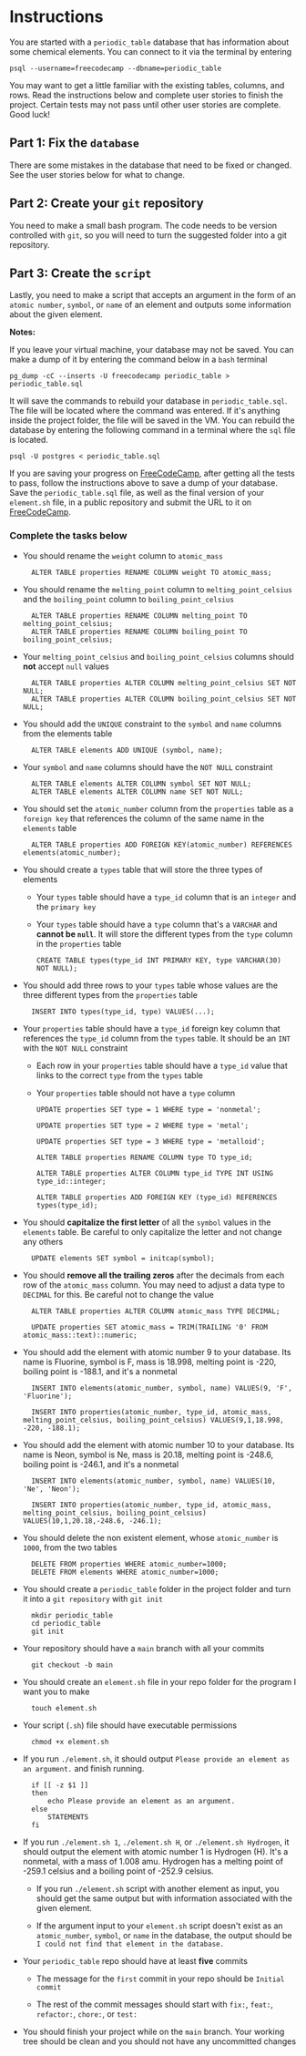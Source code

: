 # Instructions

You are started with a `periodic_table` database that has information about some chemical elements. You can connect to it via the terminal by entering

    psql --username=freecodecamp --dbname=periodic_table

You may want to get a little familiar with the existing tables, columns, and rows. Read the instructions below and complete user stories to finish the project. Certain tests may not pass until other user stories are complete. Good luck!

## Part 1: Fix the `database`

There are some mistakes in the database that need to be fixed or changed. See the user stories below for what to change.

## Part 2: Create your `git` repository

You need to make a small bash program. The code needs to be version controlled with `git`, so you will need to turn the suggested folder into a git repository.

## Part 3: Create the `script`

Lastly, you need to make a script that accepts an argument in the form of an `atomic number`, `symbol`, or `name` of an element and outputs some information about the given element.

**Notes:**

If you leave your virtual machine, your database may not be saved. You can make a dump of it by entering the command below in a `bash` terminal

    pg_dump -cC --inserts -U freecodecamp periodic_table > periodic_table.sql

It will save the commands to rebuild your database in `periodic_table.sql`. The file will be located where the command was entered. If it's anything inside the project folder, the file will be saved in the VM. You can rebuild the database by entering the following command in a terminal where the `sql` file is located.

    psql -U postgres < periodic_table.sql

If you are saving your progress on [FreeCodeCamp](freeCodeCamp.org), after getting all the tests to pass, follow the instructions above to save a dump of your database. Save the `periodic_table.sql` file, as well as the final version of your `element.sh` file, in a public repository and submit the URL to it on [FreeCodeCamp](freeCodeCamp.org).

### Complete the tasks below

* You should rename the `weight` column to `atomic_mass`

        ALTER TABLE properties RENAME COLUMN weight TO atomic_mass;

* You should rename the `melting_point` column to `melting_point_celsius` and the `boiling_point` column to `boiling_point_celsius`

        ALTER TABLE properties RENAME COLUMN melting_point TO melting_point_celsius;
        ALTER TABLE properties RENAME COLUMN boiling_point TO boiling_point_celsius;

* Your `melting_point_celsius` and `boiling_point_celsius` columns should **not** accept `null` values

        ALTER TABLE properties ALTER COLUMN melting_point_celsius SET NOT NULL;
        ALTER TABLE properties ALTER COLUMN boiling_point_celsius SET NOT NULL;

* You should add the `UNIQUE` constraint to the `symbol` and `name` columns from the elements table

        ALTER TABLE elements ADD UNIQUE (symbol, name);

* Your `symbol` and `name` columns should have the `NOT NULL` constraint

        ALTER TABLE elements ALTER COLUMN symbol SET NOT NULL;
        ALTER TABLE elements ALTER COLUMN name SET NOT NULL;

* You should set the `atomic_number` column from the `properties` table as a `foreign key` that references the column of the same name in the `elements` table

        ALTER TABLE properties ADD FOREIGN KEY(atomic_number) REFERENCES elements(atomic_number);

* You should create a `types` table that will store the three types of elements

  * Your `types` table should have a `type_id` column that is an `integer` and the `primary key`

  * Your `types` table should have a `type` column that's a `VARCHAR` and **cannot be `null`**. It will store the different types from the `type` column in the `properties` table

        CREATE TABLE types(type_id INT PRIMARY KEY, type VARCHAR(30) NOT NULL);

* You should add three rows to your `types` table whose values are the three different types from the `properties` table

        INSERT INTO types(type_id, type) VALUES(...);

* Your `properties` table should have a `type_id` foreign key column that references the `type_id` column from the `types` table. It should be an `INT` with the `NOT NULL` constraint

  * Each row in your `properties` table should have a `type_id` value that links to the correct `type` from the `types` table

  * Your `properties` table should not have a `type` column

        UPDATE properties SET type = 1 WHERE type = 'nonmetal';

        UPDATE properties SET type = 2 WHERE type = 'metal';

        UPDATE properties SET type = 3 WHERE type = 'metalloid';

        ALTER TABLE properties RENAME COLUMN type TO type_id;

        ALTER TABLE properties ALTER COLUMN type_id TYPE INT USING type_id::integer;

        ALTER TABLE properties ADD FOREIGN KEY (type_id) REFERENCES types(type_id);

* You should **capitalize the first letter** of all the `symbol` values in the `elements` table. Be careful to only capitalize the letter and not change any others

        UPDATE elements SET symbol = initcap(symbol);

* You should **remove all the trailing zeros** after the decimals from each row of the `atomic_mass` column. You may need to adjust a data type to `DECIMAL` for this. Be careful not to change the value

        ALTER TABLE properties ALTER COLUMN atomic_mass TYPE DECIMAL;

        UPDATE properties SET atomic_mass = TRIM(TRAILING '0' FROM atomic_mass::text)::numeric;

* You should add the element with atomic number 9 to your database. Its name is Fluorine, symbol is F, mass is 18.998, melting point is -220, boiling point is -188.1, and it's a nonmetal

        INSERT INTO elements(atomic_number, symbol, name) VALUES(9, 'F', 'Fluorine');

        INSERT INTO properties(atomic_number, type_id, atomic_mass, melting_point_celsius, boiling_point_celsius) VALUES(9,1,18.998, -220, -188.1);

* You should add the element with atomic number 10 to your database. Its name is Neon, symbol is Ne, mass is 20.18, melting point is -248.6, boiling point is -246.1, and it's a nonmetal

        INSERT INTO elements(atomic_number, symbol, name) VALUES(10, 'Ne', 'Neon');

        INSERT INTO properties(atomic_number, type_id, atomic_mass, melting_point_celsius, boiling_point_celsius) VALUES(10,1,20.18,-248.6, -246.1);

* You should delete the non existent element, whose `atomic_number` is `1000`, from the two tables

        DELETE FROM properties WHERE atomic_number=1000;
        DELETE FROM elements WHERE atomic_number=1000;

* You should create a `periodic_table` folder in the project folder and turn it into a `git repository` with `git init`

        mkdir periodic_table
        cd periodic_table
        git init

* Your repository should have a `main` branch with all your commits

        git checkout -b main

* You should create an `element.sh` file in your repo folder for the program I want you to make

        touch element.sh

* Your script (`.sh`) file should have executable permissions

        chmod +x element.sh

* If you run `./element.sh`, it should output `Please provide an element as an argument.` and finish running.

        if [[ -z $1 ]]
        then
            echo Please provide an element as an argument.
        else
            STATEMENTS
        fi

* If you run `./element.sh 1`, `./element.sh H`, or `./element.sh Hydrogen`, it should output the element with atomic number 1 is Hydrogen (H). It's a nonmetal, with a mass of 1.008 amu. Hydrogen has a melting point of -259.1 celsius and a boiling point of -252.9 celsius.

  * If you run `./element.sh` script with another element as input, you should get the same output but with information associated with the given element.

  * If the argument input to your `element.sh` script doesn't exist as an `atomic_number`, `symbol`, or `name` in the database, the output should be `I could not find that element in the database.`

* Your `periodic_table` repo should have at least **five** commits

  * The message for the `first` commit in your repo should be `Initial commit`

  * The rest of the commit messages should start with `fix:`, `feat:`, `refactor:`, `chore:`, or `test:`

* You should finish your project while on the `main` branch. Your working tree should be clean and you should not have any uncommitted changes
